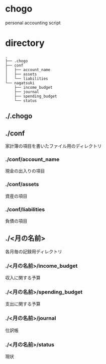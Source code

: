 # chogo
personal accounting script

# directory
```
.
├── .chogo
├── conf
│   ├── account_name
│   ├── assets
│   └── liabilities
└── nagatsuki
    ├── income_budget
    ├── journal
    ├── spending_budget
    └── status
```
## ./.chogo

## ./conf
家計簿の項目を書いたファイル用のディレクトリ
### ./conf/account_name
現金の出入りの項目
### ./conf/assets
資産の項目
###	./conf/liabilities
負債の項目

## ./<月の名前>
各月毎の記録用ディレクトリ
### ./<月の名前>/income_budget
収入に関する予算
### ./<月の名前>/spending_budget
支出に関する予算
### ./<月の名前>/journal
仕訳帳
### ./<月の名前>/status
現状
